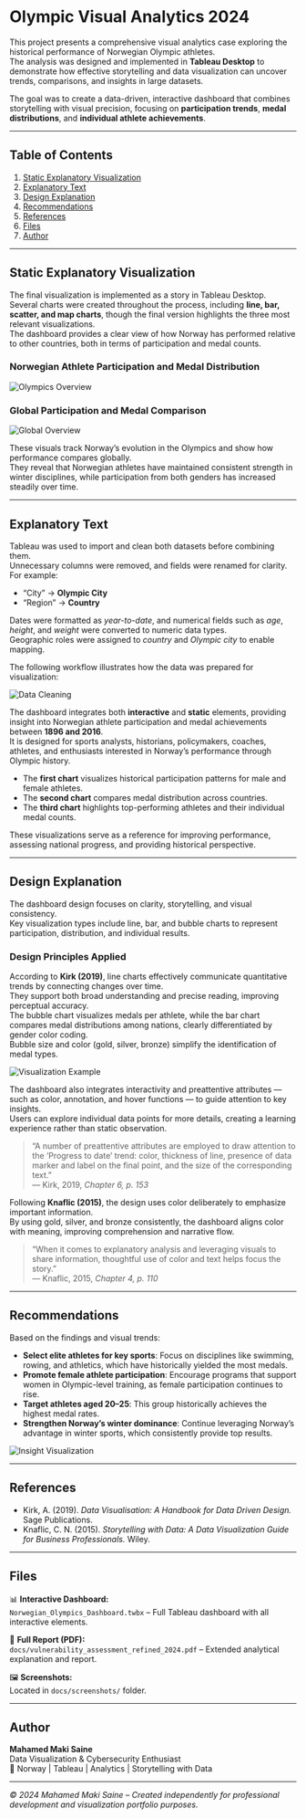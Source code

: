 # Olympic Visual Analytics 2024

This project presents a comprehensive visual analytics case exploring the historical performance of Norwegian Olympic athletes.  
The analysis was designed and implemented in **Tableau Desktop** to demonstrate how effective storytelling and data visualization can uncover trends, comparisons, and insights in large datasets.  

The goal was to create a data-driven, interactive dashboard that combines storytelling with visual precision, focusing on **participation trends**, **medal distributions**, and **individual athlete achievements**.

---

## Table of Contents
1. [Static Explanatory Visualization](#static-explanatory-visualization)  
2. [Explanatory Text](#explanatory-text)  
3. [Design Explanation](#design-explanation)  
4. [Recommendations](#recommendations)  
5. [References](#references)  
6. [Files](#files)  
7. [Author](#author)

---

## Static Explanatory Visualization

The final visualization is implemented as a story in Tableau Desktop.  
Several charts were created throughout the process, including **line, bar, scatter, and map charts**, though the final version highlights the three most relevant visualizations.  
The dashboard provides a clear view of how Norway has performed relative to other countries, both in terms of participation and medal counts.

### Norwegian Athlete Participation and Medal Distribution

![Olympics Overview](docs/screenshots/01_olympics_overview.png)

### Global Participation and Medal Comparison

![Global Overview](docs/screenshots/02_global_overview.png)

These visuals track Norway’s evolution in the Olympics and show how performance compares globally.  
They reveal that Norwegian athletes have maintained consistent strength in winter disciplines, while participation from both genders has increased steadily over time.

---

## Explanatory Text

Tableau was used to import and clean both datasets before combining them.  
Unnecessary columns were removed, and fields were renamed for clarity. For example:  
- “City” → **Olympic City**  
- “Region” → **Country**  

Dates were formatted as *year-to-date*, and numerical fields such as *age*, *height*, and *weight* were converted to numeric data types.  
Geographic roles were assigned to *country* and *Olympic city* to enable mapping.

The following workflow illustrates how the data was prepared for visualization:

![Data Cleaning](docs/screenshots/03_data_cleaning.png)

The dashboard integrates both **interactive** and **static** elements, providing insight into Norwegian athlete participation and medal achievements between **1896 and 2016**.  
It is designed for sports analysts, historians, policymakers, coaches, athletes, and enthusiasts interested in Norway’s performance through Olympic history.

- The **first chart** visualizes historical participation patterns for male and female athletes.  
- The **second chart** compares medal distribution across countries.  
- The **third chart** highlights top-performing athletes and their individual medal counts.

These visualizations serve as a reference for improving performance, assessing national progress, and providing historical perspective.

---

## Design Explanation

The dashboard design focuses on clarity, storytelling, and visual consistency.  
Key visualization types include line, bar, and bubble charts to represent participation, distribution, and individual results.

### Design Principles Applied

According to **Kirk (2019)**, line charts effectively communicate quantitative trends by connecting changes over time.  
They support both broad understanding and precise reading, improving perceptual accuracy.  
The bubble chart visualizes medals per athlete, while the bar chart compares medal distributions among nations, clearly differentiated by gender color coding.  
Bubble size and color (gold, silver, bronze) simplify the identification of medal types.

![Visualization Example](docs/screenshots/04_chart_design_example.png)

The dashboard also integrates interactivity and preattentive attributes — such as color, annotation, and hover functions — to guide attention to key insights.  
Users can explore individual data points for more details, creating a learning experience rather than static observation.

> “A number of preattentive attributes are employed to draw attention to the ‘Progress to date’ trend: color, thickness of line, presence of data marker and label on the final point, and the size of the corresponding text.”  
> — Kirk, 2019, *Chapter 6, p. 153*

Following **Knaflic (2015)**, the design uses color deliberately to emphasize important information.  
By using gold, silver, and bronze consistently, the dashboard aligns color with meaning, improving comprehension and narrative flow.

> “When it comes to explanatory analysis and leveraging visuals to share information, thoughtful use of color and text helps focus the story.”  
> — Knaflic, 2015, *Chapter 4, p. 110*

---

## Recommendations

Based on the findings and visual trends:

- **Select elite athletes for key sports**: Focus on disciplines like swimming, rowing, and athletics, which have historically yielded the most medals.  
- **Promote female athlete participation**: Encourage programs that support women in Olympic-level training, as female participation continues to rise.  
- **Target athletes aged 20–25**: This group historically achieves the highest medal rates.  
- **Strengthen Norway’s winter dominance**: Continue leveraging Norway’s advantage in winter sports, which consistently provide top results.

![Insight Visualization](docs/screenshots/05_recommendations_chart.png)

---

## References

- Kirk, A. (2019). *Data Visualisation: A Handbook for Data Driven Design.* Sage Publications.  
- Knaflic, C. N. (2015). *Storytelling with Data: A Data Visualization Guide for Business Professionals.* Wiley.

---

## Files

📊 **Interactive Dashboard:**  
`Norwegian_Olympics_Dashboard.twbx` – Full Tableau dashboard with all interactive elements.

📄 **Full Report (PDF):**  
`docs/vulnerability_assessment_refined_2024.pdf` – Extended analytical explanation and report.

🖼️ **Screenshots:**  
Located in `docs/screenshots/` folder.

---

## Author

**Mahamed Maki Saine**  
Data Visualization & Cybersecurity Enthusiast  
📍 Norway | Tableau | Analytics | Storytelling with Data  

---

*© 2024 Mahamed Maki Saine – Created independently for professional development and visualization portfolio purposes.*
